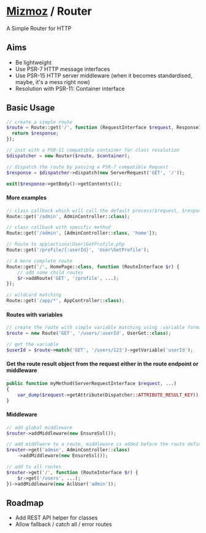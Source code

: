 # [Mizmoz](https://www.mizmoz.com) / Router

A Simple Router for HTTP

## Aims

- Be lightweight
- Use PSR-7 HTTP message interfaces
- Use PSR-15 HTTP server middleware (when it becomes standardised, maybe, it's a mess right now)
- Resolution with PSR-11: Container interface

## Basic Usage

```php
// create a simple route
$route = Route::get('/', function (RequestInterface $request, ResponseInterface $response, ResultInterface $result) {
  return $response;
});

// init with a PSR-11 compatible container for class resolution
$dispatcher = new Router($route, $container);

// dispatch the route by passing a PSR-7 compatible Request
$response = $dispatcher->dispatch(new ServerRequest('GET', '/'));

exit($response->getBody()->getContents());

```

#### More examples

```php
// class callback which will call the default process($request, $response, $next);
Route::get('/admin', AdminController::class);

// class callback with specific method
Route::get('/admin', [AdminController::class, 'home']);

// Route to app\actions\User\GetProfile.php
Route::get('/profile/{:userId}', 'User\GetProfile');

// A more complete route
Route::get('/', HomePage::class, function (RouteInterface $r) {
    // add some child routes
    $r->addRoute('GET', '/profile', ...);
});

// wildcard matching
Route::get('/app/*', AppController::class);
```

#### Routes with variables

```php
// create the route with simple variable matching using :variable format
$route = new Route('GET', '/users/:userId', UserGet::class);

// get the variable
$userId = $route->match('GET', '/users/123')->getVariable('userId');
```

#### Get the route result object from the request either in the route endpoint or middleware

```php
public function myMethod(ServerRequestInterface $request, ...)
{
    var_dump($request->getAttribute(Dispatcher::ATTRIBUTE_RESULT_KEY));
}
```

#### Middleware

```php
// add global middleware
$router->addMiddleware(new EnsureSsl());

// add middlware to a route, middleware is added before the route definition by default
$router->get('admin', AdminController::class)
    ->addMiddleware(new EnsureSsl());

// add to all routes
$router->get('/', function (RouteInterface $r) {
    $r->get('/users', ...);
})->addMiddleware(new AclUser('admin'));
```

## Roadmap

- Add REST API helper for classes
- Allow fallback / catch all / error routes